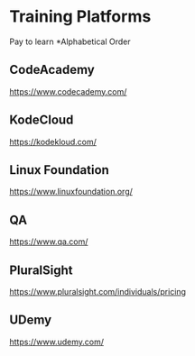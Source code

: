 # Training Platforms
Pay to learn
*Alphabetical Order

## CodeAcademy
https://www.codecademy.com/

## KodeCloud
https://kodekloud.com/

## Linux Foundation
https://www.linuxfoundation.org/

## QA
https://www.qa.com/

## PluralSight
https://www.pluralsight.com/individuals/pricing

## UDemy
https://www.udemy.com/
